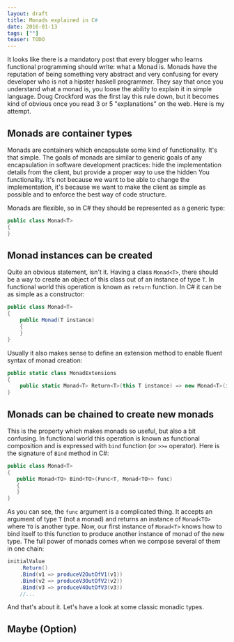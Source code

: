 ```yaml
---
layout: draft
title: Monads explained in C#
date: 2016-01-13
tags: [""]
teaser: TODO
---
```


It looks like there is a mandatory post that every blogger who learns functional programming should write:
what a Monad is. Monads have the reputation of being something very abstract and very confusing for every
developer who is not a hipster haskell programmer. They say that once you understand what a monad is, you 
loose the ability to explain it in simple language. Doug Crockford was the first lay this rule down, but
it becomes kind of obvious once you read 3 or 5 "explanations" on the web. Here is my attempt.

Monads are container types
--------------------------

Monads are containers which encapsulate some kind of functionality. It's that simple. The goals of monads
are similar to generic goals of any encapsulation in software development practices: hide the implementation
details from the client, but provide a proper way to use the hidden You functionality. It's not because we 
want to be able to change the implementation, it's because we want to make the client as simple as possible
and to enforce the best way of code structure.

Monads are flexible, so in C# they should be represented as a generic type:

``` cs
public class Monad<T>
{
}
```

Monad instances can be created
------------------------------

Quite an obvious statement, isn't it. Having a class `Monad<T>`, there should be a way to create an object
of this class out of an instance of type `T`. In functional world this operation is known as `return` 
function. In C# it can be as simple as a constructor:

``` cs
public class Monad<T>
{
    public Monad(T instance)
    {
    }
}
```

Usually it also makes sense to define an extension method to enable fluent syntax of monad creation:

``` cs
public static class MonadExtensions
{
    public static Monad<T> Return<T>(this T instance) => new Monad<T>(instance);
}
```

Monads can be chained to create new monads
------------------------------------------

This is the property which makes monads so useful, but also a bit confusing. In functional world this
operation is known as functional composition and is expressed with `bind` function (or `>>=` operator).
Here is the signature of `Bind` method in C#:

``` cs
public class Monad<T>
{
   public Monad<TO> Bind<TO>(Func<T, Monad<TO>> func)
   {
   }
}
```

As you can see, the `func` argument is a complicated thing. It accepts an argument of type `T` (not
a monad) and returns an instance of `Monad<TO>` where `TO` is another type. Now, our first instance
of `Monad<T>` knows how to bind itself to this function to produce another instance of monad of the
new type. The full power of monads comes when we compose several of them in one chain:

``` cs
initialValue
    .Return()
    .Bind(v1 => produceV2OutOfV1(v1))
    .Bind(v2 => produceV3OutOfV2(v2))
    .Bind(v3 => produceV4OutOfV3(v3))
    //...
```

And that's about it. Let's have a look at some classic monadic types.

Maybe (Option)
--------------